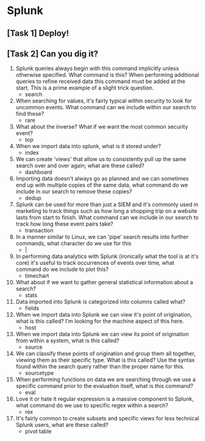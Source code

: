 # Splunk

## [Task 1] Deploy!

## [Task 2] Can you dig it?
1. Splunk queries always begin with this command implicitly unless otherwise specified. What command is this? When performing additional queries to refine received data this command must be added at the start. This is a prime example of a slight trick question.
    - search
2. When searching for values, it's fairly typical within security to look for uncommon events. What command can we include within our search to find these?
    - rare
3. What about the inverse? What if we want the most common security event?
    - top
4. When we import data into splunk, what is it stored under?
    - index
5. We can create 'views' that allow us to consistently pull up the same search over and over again; what are these called?
    - dashboard
6. Importing data doesn't always go as planned and we can sometimes end up with multiple copies of the same data, what command do we include in our search to remove these copies?
    - dedup
7. Splunk can be used for more than just a SIEM and it's commonly used in marketing to track things such as how long a shopping trip on a website lasts from start to finish. What command can we include in our search to track how long these event pairs take?
    - transaction
8. In a manner similar to Linux, we can 'pipe' search results into further commands, what character do we use for this
    - |
9. In performing data analytics with Splunk (ironically what the tool is at it's core) it's useful to track occurrences of events over time, what command do we include to plot this?
    - timechart
10. What about if we want to gather general statistical information about a search?
    - stats
11. Data imported into Splunk is categorized into columns called what?
    - fields
12. When we import data into Splunk we can view it's point of origination, what is this called? I'm looking for the machine aspect of this here.
    - host
13. When we import data into Splunk we can view its point of origination from within a system, what is this called?
    - source
14. We can classify these points of origination and group them all together, viewing them as their specific type. What is this called? Use the syntax found within the search query rather than the proper name for this.
    - sourcetype
15. When performing functions on data we are searching through we use a specific command prior to the evaluation itself, what is this command?
    - eval
16. Love it or hate it regular expression is a massive component to Splunk, what command do we use to specific regex within a search?
    - rex
17. It's fairly common to create subsets and specific views for less technical Splunk users, what are these called?
    - pivot table
